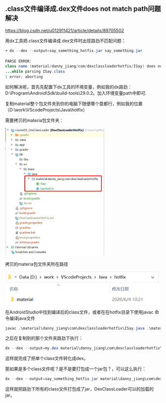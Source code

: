 ## .class文件编译成.dex文件does not match path问题解决

https://blog.csdn.net/u012911421/article/details/89705502

用dx工具把.class文件编译成.dex文件时出现路劲不匹配问题：

```java
➜ dx --dex --output=say_something_hotfix.jar say_something.jar

PARSE ERROR:
class name (material/danny_jiang/com/dexclassloaderhotfix/ISay) does not match path (ISay.class)
...while parsing ISay.class
1 error; aborting
```

如何解决呢，首先先配置下dx工具的环境变量，例如我的dx路劲：D:\Program\Android\Sdk\build-tools\29.0.2。加入环境变量path中即可.

复制material整个包文件夹到你的电脑下随便哪个盘都行，例如我的位置（D:\work\VScodeProjects\Java\hotfix）

需要拷贝的materia包文件夹：

<img src="img/050101.png" style="zoom:50%;" />

拷贝的materia包文件夹所在路径

![](img/050102.png)

在AndroidStudio中找到编译后的class文件，或者在在hotfix目录下使用javac 命令编译java文件

```java
javac .\material\danny_jiang\com\dexclassloaderhotfix\ISay.java .\material\danny_jiang\com\dexclassloaderhotfix\SayHotFix.java
```

之后在复制到的那个文件夹路劲下执行：

```java
dx --dex --output=my.dex material\danny_jiang\com\dexclassloaderhotfix\*.class
```

这样就完成了把单个class文件转化成dex。

那如果是多个class文件呢？是不是要打包成一个jar包？，可以这么执行：

```java
dx --dex --output=say_something_hotfix.jar material\danny_jiang\com\dexclassloaderhotfix\*.class
```

这样就把路劲下所有的class文件打包成了jar，DexClassLoader可以的加载的jar。